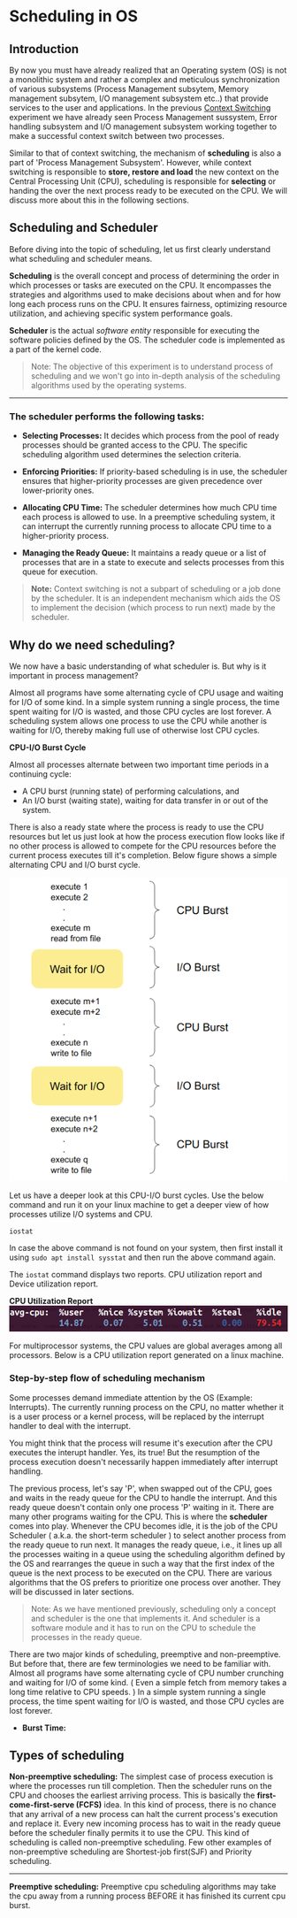 # Scheduling in OS
## Introduction 
By now you must have already realized that an Operating system (OS) is not a monolithic system and rather a complex and meticulous synchronization of various subsystems (Process Management subsytem, Memory management subsytem, I/O management subsystem etc..) that provide services to the user and applications. In the previous [Context Switching](https://virtual-labs.github.io/exp-context-switching-iiith/theory.html) experiment we have already seen Process Management sussystem, Error handling subsystem and I/O management subsystem working together to make a successful context switch between two processes.

Similar to that of context switching, the mechanism of **scheduling** is also a part of 'Process Management Subsystem'. However, while context switching is responsible to **store, restore and load** the new context on the Central Processing Unit (CPU), scheduling is responsible for **selecting** or handing the over the next process ready to be executed on the CPU. We will discuss more about this in the following sections.

## Scheduling and Scheduler

Before diving into the topic of scheduling, let us first clearly understand what scheduling and scheduler means. 

**Scheduling** is the overall concept and process of determining the order in which processes or tasks are executed on the CPU. It encompasses the strategies and algorithms used to make decisions about when and for how long each process runs on the CPU. It ensures fairness, optimizing resource utilization, and achieving specific system performance goals.

**Scheduler** is the actual *software entity* responsible for executing the software policies defined by the OS. The scheduler code is implemented as a part of the kernel code.

> Note: The objective of this experiment is to understand process of scheduling and we won't go into in-depth analysis of the scheduling algorithms used by the operating systems.

-----------------

### The scheduler performs the following tasks:

* **Selecting Processes:** It decides which process from the pool of ready processes should be granted access to the CPU. The specific scheduling algorithm used determines the selection criteria.

* **Enforcing Priorities:** If priority-based scheduling is in use, the scheduler ensures that higher-priority processes are given precedence over lower-priority ones.

* **Allocating CPU Time:** The scheduler determines how much CPU time each process is allowed to use. In a preemptive scheduling system, it can interrupt the currently running process to allocate CPU time to a higher-priority process.

* **Managing the Ready Queue:** It maintains a ready queue or a list of processes that are in a state to execute and selects processes from this queue for execution.

> **Note:** Context switching is not a subpart of scheduling or a job done by the scheduler. It is an independent mechanism which aids the OS to implement the decision (which process to run next) made by the scheduler.

## Why do we need scheduling?

We now have a basic understanding of what scheduler is. But why is it important in process management? 

Almost all programs have some alternating cycle of CPU usage and waiting for I/O of some kind.
In a simple system running a single process, the time spent waiting for I/O is wasted, and those CPU cycles are lost forever. A scheduling system allows one process to use the CPU while another is waiting for I/O, thereby making full use of otherwise lost CPU cycles.

**CPU-I/O Burst Cycle**

Almost all processes alternate between two important time periods in a continuing cycle:
* A CPU burst (running state) of performing calculations, and
* An I/O burst (waiting state), waiting for data transfer in or out of the system.

There is also a ready state where the process is ready to use the CPU resources but let us just look at how the process execution flow looks like if no other process is allowed to compete for the CPU resources before the current process executes till it's completion. Below figure shows a simple alternating CPU and I/O burst cycle.

![CPU I/O Burst cycle](./images/CPU_IO_cycle.png)

Let us have a deeper look at this CPU-I/O burst cycles. Use the below command and run it on your linux machine to get a deeper view of how processes utilize I/O systems and CPU.
```
iostat
```
In case the above command is not found on your system, then first install it using `sudo apt install sysstat` and then run the above command again.

The `iostat` command displays two reports. CPU utilization report and Device utilization report.

**CPU Utilization Report**
![cpu utilization report](./images/cpu_report.png)

For multiprocessor systems, the CPU values are global averages among all processors. Below is a CPU utilization report generated on a linux machine.


### Step-by-step flow of scheduling mechanism
Some processes demand immediate attention by the OS (Example: Interrupts). The currently running process on the CPU, no matter whether it is a user process or a kernel process, will be replaced by the interrupt handler to deal with the interrupt. 

You might think that the process will resume it's execution after the CPU executes the interupt handler. Yes, its true! But the resumption of the process execution doesn't necessarily happen immediately after interrupt handling. 

The previous process, let's say 'P', when swapped out of the CPU, goes and waits in the ready queue for the CPU to handle the interrupt. And this ready queue doesn't contain only one process 'P' waiting in it. There are many other programs waiting for the CPU. This is where the **scheduler** comes into play. Whenever the CPU becomes idle, it is the job of the CPU Scheduler ( a.k.a. the short-term scheduler ) to select another process from the ready queue to run next. It manages the ready queue, i.e., it lines up all the processes waiting in a queue using the scheduling algorithm defined by the OS and rearranges the queue in such a way that the first index of the queue is the next process to be executed on the CPU. There are various algorithms that the OS prefers to prioritize one process over another. They will be discussed in later sections.

> Note: As we have mentioned previously, scheduling only a concept and scheduler is the one that implements it. And scheduler is a software module and it has to run on the CPU to schedule the processes in the ready queue.

There are two major kinds of scheduling, preemptive and non-preemptive. But before that, there are few terminologies we need to be familiar with.
Almost all programs have some alternating cycle of CPU number crunching and waiting for I/O of some kind. ( Even a simple fetch from memory takes a long time relative to CPU speeds. )
In a simple system running a single process, the time spent waiting for I/O is wasted, and those CPU cycles are lost forever.

* **Burst Time:** 
## Types of scheduling

**Non-preemptive scheduling:** The simplest case of process execution is where the processes run till completion. Then the scheduler runs on the CPU and chooses the earliest arriving process. This is basically the **first-come-first-serve (FCFS)** idea. In this kind of process, there is no chance that any arrival of a new process can halt the current process's execution and replace it. Every new incoming process has to wait in the ready queue before the scheduler finally permits it to use the CPU. This kind of scheduling is called non-preemptive scheduling. Few other examples of non-preemptive scheduling are Shortest-job first(SJF) and Priority scheduling.

-------------

**Preemptive scheduling:** Preemptive cpu scheduling algorithms may take the cpu away from a running process BEFORE it has finished its current cpu burst.


